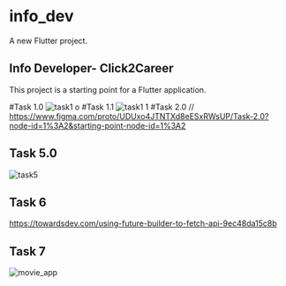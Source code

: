 # info_dev

A new Flutter project.

## Info Developer- Click2Career

This project is a starting point for a Flutter application.

#Task 1.0
![task1 o](https://user-images.githubusercontent.com/48079501/193443411-e71a8a72-2dfc-4434-b25a-5dcdffef3302.jpg)
#Task 1.1
![task1 1](https://user-images.githubusercontent.com/48079501/193443295-8510779c-a0e3-4017-85da-074e69037a29.jpg)
#Task 2.0
//
https://www.figma.com/proto/UDUxo4JTNTXd8eESxRWsUP/Task-2.0?node-id=1%3A2&starting-point-node-id=1%3A2

## Task 5.0

![task5](https://user-images.githubusercontent.com/48079501/195982953-ccede538-8b69-4faa-86f0-d83cb9413316.gif)

## Task 6

https://towardsdev.com/using-future-builder-to-fetch-api-9ec48da15c8b

## Task 7
![movie_app](https://user-images.githubusercontent.com/48079501/196752044-68a3102c-40fe-4de7-ab89-da0c1e68747f.gif)
